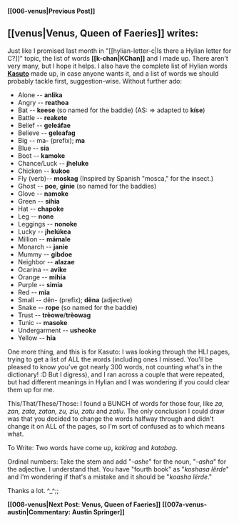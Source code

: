 **[[006-venus|Previous Post]]**

## [[venus|Venus, Queen of Faeries]] writes:

Just like I promised last month in "[[hylian-letter-c|Is there a Hylian letter for C?]]" topic, the list of words **[[k-chan|KChan]]** and I made up. There aren't very many, but I hope it helps. I also have the complete list of Hylian words **[Kasuto](contributors/kasuto)** made up, in case anyone wants it, and a list of words we should probably tackle first, suggestion-wise. Without further ado:

* Alone -- **anlika**
* Angry -- **reathoa**
* Bat -- **keese** (so named for the baddie) (AS: => adapted to **kíse**)
* Battle -- **reakete**
* Belief -- **geleáfae**
* Believe -- **geleafag**
* Big -- ma- (prefix); **ma**
* Blue -- **sia**
* Boot -- **kamoke**
* Chance/Luck -- **jheluke**
* Chicken -- **kukoe**
* Fly (verb)-- **moskag** (Inspired by Spanish "mosca," for the insect.)
* Ghost -- **poe**, **ginie** (so named for the baddies)
* Glove -- **namoke**
* Green -- **sihia**
* Hat -- **chapoke**
* Leg -- **none**
* Leggings -- **nonoke**
* Lucky -- **jhelúkea**
* Million -- **mámale**
* Monarch -- **janie**
* Mummy -- **gibdoe**
* Neighbor -- **alazae**
* Ocarina -- **avike**
* Orange -- **mihia**
* Purple -- **simia**
* Red -- **mia**
* Small -- dën- (prefix); **dëna** (adjective)
* Snake -- **rope** (so named for the baddie)
* Trust -- **trèowe**/**trèowag**
* Tunic -- **masoke**
* Undergarment -- **usheoke**
* Yellow -- **hia**

One more thing, and this is for Kasuto:
I was looking through the HLI pages, trying to get a list of ALL the words (including ones I missed. You'll be pleased to know you've got nearly 300 words, not counting what's in the dictionary! :D But I digress), and I ran across a couple that were repeated, but had different meanings in Hylian and I was wondering if you could clear them up for me.

This/That/These/Those: I found a BUNCH of words for those four, like _za, zan, zata, zatan, zu, ziu, zatu_ and _zatiu_. The only conclusion I could draw was that you decided to change the words halfway through and didn't change it on ALL of the pages, so I'm sort of confused as to which means what.

To Write: Two words have come up, _kakirag_ and _katabag_.

Ordinal numbers: Take the stem and add "_-ashe_" for the noun, "_-asha_" for the adjective. I understand that. You have "fourth book" as "_koshasa lërde_" and I'm wondering if that's a mistake and it should be "_koasha lërde_."

Thanks a lot. ^_^;;

**[[008-venus|Next Post: Venus, Queen of Faeries]]**
**[[007a-venus-austin|Commentary: Austin Springer]]**